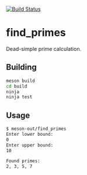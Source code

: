 [![Build Status](https://travis-ci.org/jurf/ossdev-02-485316.svg?branch=master)](https://travis-ci.org/jurf/ossdev-02-485316)

# find_primes

Dead-simple prime calculation.

## Building

```sh
meson build
cd build
ninja
ninja test
```

## Usage

```sh
$ meson-out/find_primes
Enter lower bound:
0
Enter upper bound:
10

Found primes:
2, 3, 5, 7
```

